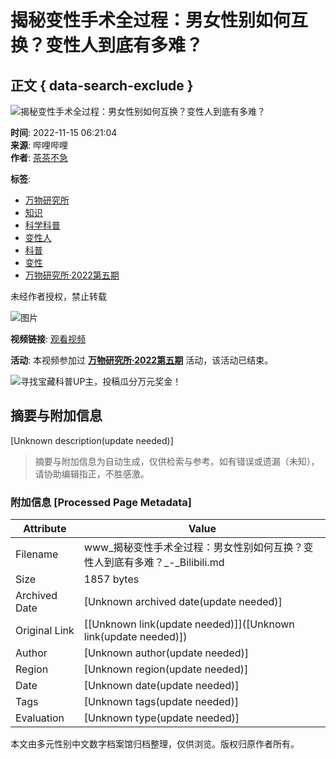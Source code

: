 # 揭秘变性手术全过程：男女性别如何互换？变性人到底有多难？

## 正文 { data-search-exclude }


![揭秘变性手术全过程：男女性别如何互换？变性人到底有多难？](//i1.hdslb.com/bfs/archive/c9c69245fce615377f489fa225a8b55e185d5282.jpg@518w_290h_1c_!web-video-share-cover.webp)

**时间**: 2022-11-15 06:21:04  
**来源**: 哔哩哔哩  
**作者**: [茶茶不急](//space.bilibili.com/1322966135)  

**标签**: 
- [万物研究所](https://m.bilibili.com/topic-detail?topic_id=11463&topic_name=%E4%B8%87%E7%89%A9%E7%A0%94%E7%A9%B6%E6%89%80&spm_id_from=333.788.top.function_card.click)
- [知识](//www.bilibili.com/v/knowledge/)
- [科学科普](//www.bilibili.com/v/knowledge/science)
- [变性人](//search.bilibili.com/all?keyword=%E5%8F%98%E6%80%A7%E4%BA%BA&from_source=video_tag)
- [科普](//search.bilibili.com/all?keyword=%E7%A7%91%E6%99%AE&from_source=video_tag)
- [变性](//search.bilibili.com/all?keyword=%E5%8F%98%E6%80%A7&from_source=video_tag)
- [万物研究所·2022第五期](//search.bilibili.com/all?keyword=%E4%B8%87%E7%89%A9%E7%A0%94%E7%A9%B6%E6%89%80%C2%B72022%E7%AC%AC%E4%BA%94%E6%9C%9F&from_source=video_tag)

未经作者授权，禁止转载

![图片](//i2.hdslb.com/bfs/face/cb8366ed44185d3fa2c19deede940eb42c3f0cef.jpg@96w.webp)

**视频链接**: [观看视频](https://www.bilibili.com/video/BV1kp4y1P7F2)

**活动**: 本视频参加过 **[万物研究所·2022第五期](https://m.bilibili.com/topic-detail?topic_id=11463&topic_name=%E4%B8%87%E7%89%A9%E7%A0%94%E7%A9%B6%E6%89%80&spm_id_from=333.788.top.function_card.click)** 活动，该活动已结束。

![寻找宝藏科普UP主，投稿瓜分万元奖金！](//i0.hdslb.com/bfs/activity-plat/52738bf04260501be1b7939b5fe76ee1800e37d5.jpg@640w_200h_!web-video-activity-cover.webp)
<!-- tcd_original_link https://www.bilibili.com/video/BV1Q24y12757/ -->


## 摘要与附加信息

<!-- tcd_abstract -->
[Unknown description(update needed)]
<!-- tcd_abstract_end -->

> 摘要与附加信息为自动生成，仅供检索与参考。如有错误或遗漏（未知），请协助编辑指正，不胜感激。

### 附加信息 [Processed Page Metadata]

| Attribute       | Value                                  |
|-----------------|----------------------------------------|
| Filename        | www_揭秘变性手术全过程：男女性别如何互换？变性人到底有多难？_-_Bilibili.md                             |
| Size            | 1857 bytes                           |
| Archived Date   | [Unknown archived date(update needed)]                             |
| Original Link   | [[Unknown link(update needed)]]([Unknown link(update needed)])                       |
| Author          | [Unknown author(update needed)]                               |
| Region          | [Unknown region(update needed)]                               |
| Date            | [Unknown date(update needed)]                                 |
| Tags            | [Unknown tags(update needed)]                                 |
| Evaluation            | [Unknown type(update needed)]                                 |
<!-- tcd_table_end -->

本文由多元性别中文数字档案馆归档整理，仅供浏览。版权归原作者所有。
